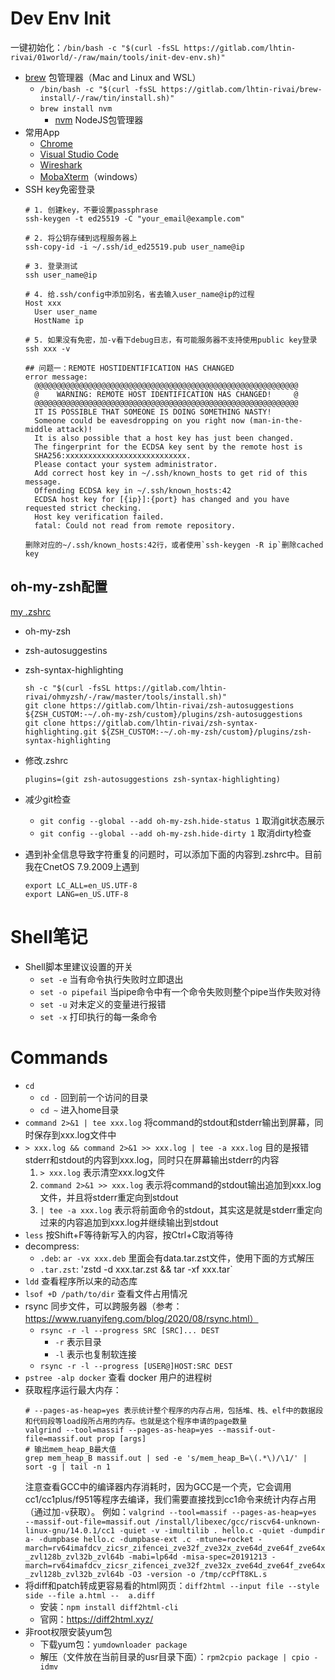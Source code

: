 # Dev Env Init

一键初始化：`/bin/bash -c "$(curl -fsSL https://gitlab.com/lhtin-rivai/01world/-/raw/main/tools/init-dev-env.sh)"`

- [brew](https://brew.sh) 包管理器（Mac and Linux and WSL）
  - `/bin/bash -c "$(curl -fsSL https://gitlab.com/lhtin-rivai/brew-install/-/raw/tin/install.sh)"`
  - `brew install nvm`
    - [nvm](https://github.com/nvm-sh/nvm) NodeJS包管理器
- 常用App
  - [Chrome](https://www.google.com/chrome)
  - [Visual Studio Code](https://code.visualstudio.com)
  - [Wireshark](https://www.wireshark.org)
  - [MobaXterm](https://mobaxterm.mobatek.net)（windows）
- SSH key免密登录
  ```shell
  # 1. 创建key，不要设置passphrase
  ssh-keygen -t ed25519 -C "your_email@example.com"

  # 2. 将公钥存储到远程服务器上
  ssh-copy-id -i ~/.ssh/id_ed25519.pub user_name@ip
  
  # 3. 登录测试
  ssh user_name@ip
  
  # 4. 给.ssh/config中添加别名，省去输入user_name@ip的过程
  Host xxx
    User user_name
    HostName ip
  
  # 5. 如果没有免密，加-v看下debug日志，有可能服务器不支持使用public key登录
  ssh xxx -v
  
  ## 问题一：REMOTE HOSTIDENTIFICATION HAS CHANGED
  error message: 
    @@@@@@@@@@@@@@@@@@@@@@@@@@@@@@@@@@@@@@@@@@@@@@@@@@@@@@@@@@@
    @    WARNING: REMOTE HOST IDENTIFICATION HAS CHANGED!     @
    @@@@@@@@@@@@@@@@@@@@@@@@@@@@@@@@@@@@@@@@@@@@@@@@@@@@@@@@@@@
    IT IS POSSIBLE THAT SOMEONE IS DOING SOMETHING NASTY!
    Someone could be eavesdropping on you right now (man-in-the-middle attack)!
    It is also possible that a host key has just been changed.
    The fingerprint for the ECDSA key sent by the remote host is
    SHA256:xxxxxxxxxxxxxxxxxxxxxxxxxxx.
    Please contact your system administrator.
    Add correct host key in ~/.ssh/known_hosts to get rid of this message.
    Offending ECDSA key in ~/.ssh/known_hosts:42
    ECDSA host key for [{ip}]:{port} has changed and you have requested strict checking.
    Host key verification failed.
    fatal: Could not read from remote repository.

  删除对应的~/.ssh/known_hosts:42行，或者使用`ssh-keygen -R ip`删除cached key
  ```

## oh-my-zsh配置

[my .zshrc](./.zshrc)

- oh-my-zsh
- zsh-autosuggestins
- zsh-syntax-highlighting

  ```
  sh -c "$(curl -fsSL https://gitlab.com/lhtin-rivai/ohmyzsh/-/raw/master/tools/install.sh)"
  git clone https://gitlab.com/lhtin-rivai/zsh-autosuggestions ${ZSH_CUSTOM:-~/.oh-my-zsh/custom}/plugins/zsh-autosuggestions
  git clone https://gitlab.com/lhtin-rivai/zsh-syntax-highlighting.git ${ZSH_CUSTOM:-~/.oh-my-zsh/custom}/plugins/zsh-syntax-highlighting
  ```
- 修改.zshrc

  ```shell
  plugins=(git zsh-autosuggestions zsh-syntax-highlighting)
  ```

- 减少git检查
  - `git config --global --add oh-my-zsh.hide-status 1` 取消git状态展示
  - `git config --global --add oh-my-zsh.hide-dirty 1` 取消dirty检查
- 遇到补全信息导致字符重复的问题时，可以添加下面的内容到.zshrc中。目前我在CnetOS 7.9.2009上遇到
    ```shell
    export LC_ALL=en_US.UTF-8
    export LANG=en_US.UTF-8
    ```

# Shell笔记

- Shell脚本里建议设置的开关
  - `set -e` 当有命令执行失败时立即退出
  - `set -o pipefail` 当pipe命令中有一个命令失败则整个pipe当作失败对待
  - `set -u` 对未定义的变量进行报错
  - `set -x` 打印执行的每一条命令

# Commands

- `cd`
  - `cd -` 回到前一个访问的目录
  - `cd ~` 进入home目录
- `command 2>&1 | tee xxx.log` 将command的stdout和stderr输出到屏幕，同时保存到xxx.log文件中
- `> xxx.log && command 2>&1 >> xxx.log | tee -a xxx.log` 目的是报错stderr和stdout的内容到xxx.log，同时只在屏幕输出stderr的内容
  1. `> xxx.log` 表示清空xxx.log文件
  2. `command 2>&1 >> xxx.log` 表示将command的stdout输出追加到xxx.log文件，并且将stderr重定向到stdout
  3. `| tee -a xxx.log` 表示将前面命令的stdout，其实这是就是stderr重定向过来的内容追加到xxx.log并继续输出到stdout
- `less` 按Shift+F等待新写入的内容，按Ctrl+C取消等待
- decompress:
  - `.deb`: `ar -vx xxx.deb` 里面会有data.tar.zst文件，使用下面的方式解压
  - `.tar.zst`: 'zstd -d xxx.tar.zst && tar -xf xxx.tar`
- `ldd` 查看程序所以来的动态库
- `lsof +D /path/to/dir` 查看文件占用情况
- rsync 同步文件，可以跨服务器（参考：https://www.ruanyifeng.com/blog/2020/08/rsync.html）
  - `rsync -r -l --progress SRC [SRC]... DEST`
    - `-r` 表示目录
    - `-l` 表示也复制软连接
  - `rsync -r -l --progress [USER@]HOST:SRC DEST`
- `pstree -alp docker` 查看 docker 用户的进程树
- 获取程序运行最大内存：
  ```
  # --pages-as-heap=yes 表示统计整个程序的内存占用，包括堆、栈、elf中的数据段和代码段等load段所占用的内存。也就是这个程序申请的page数量
  valgrind --tool=massif --pages-as-heap=yes --massif-out-file=massif.out prop [args]
  # 输出mem_heap_B最大值
  grep mem_heap_B massif.out | sed -e 's/mem_heap_B=\(.*\)/\1/' | sort -g | tail -n 1
  ```
  注意查看GCC中的编译器内存消耗时，因为GCC是一个壳，它会调用cc1/cc1plus/f951等程序去编译，我们需要直接找到cc1命令来统计内存占用（通过加`-v`获取）。
  例如：`valgrind --tool=massif --pages-as-heap=yes --massif-out-file=massif.out /install/libexec/gcc/riscv64-unknown-linux-gnu/14.0.1/cc1 -quiet -v -imultilib . hello.c -quiet -dumpdir a- -dumpbase hello.c -dumpbase-ext .c -mtune=rocket -march=rv64imafdcv_zicsr_zifencei_zve32f_zve32x_zve64d_zve64f_zve64x_zvl128b_zvl32b_zvl64b -mabi=lp64d -misa-spec=20191213 -march=rv64imafdcv_zicsr_zifencei_zve32f_zve32x_zve64d_zve64f_zve64x_zvl128b_zvl32b_zvl64b -O3 -version -o /tmp/ccPfT8KL.s`
- 将diff和patch转成更容易看的html网页：`diff2html --input file --style side --file a.html --  a.diff`
  - 安装：`npm install diff2html-cli`
  - 官网：https://diff2html.xyz/
- 非root权限安装yum包
  - 下载yum包：`yumdownloader package`
  - 解压（文件放在当前目录的usr目录下面）：`rpm2cpio package | cpio -idmv`
